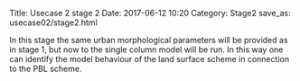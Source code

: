 Title: Usecase 2 stage 2
Date: 2017-06-12 10:20
Category: Stage2
save_as: usecase02/stage2.html

In this stage the same urban morphological parameters will be provided as in stage 1, but now to the single column model will be run.
In this way one can identify the model behaviour of the land surface scheme in connection to the PBL scheme.
